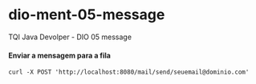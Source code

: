 # dio-ment-05-message
TQI Java Devolper - DIO 05 message

#### Enviar a mensagem para a fila
```
curl -X POST 'http://localhost:8080/mail/send/seuemail@dominio.com'
```
